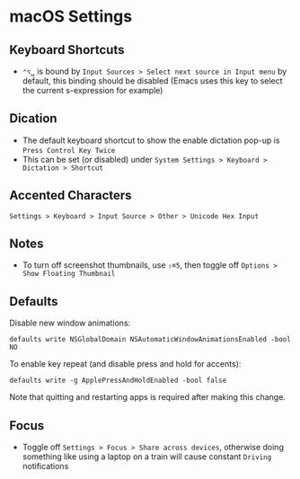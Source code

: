 # macOS Settings

## Keyboard Shortcuts

- `⌃⌥␣` is bound by `Input Sources > Select next source in Input menu` by default, this binding should be disabled (Emacs uses this key to select the current s-expression for example)

## Dication

- The default keyboard shortcut to show the enable dictation pop-up is `Press Control Key Twice`
- This can be set (or disabled) under `System Settings > Keyboard > Dictation > Shortcut`

## Accented Characters

    Settings > Keyboard > Input Source > Other > Unicode Hex Input

## Notes

- To turn off screenshot thumbnails, use `⇧⌘5`, then toggle off `Options > Show Floating Thumbnail`

## Defaults

Disable new window animations:

```
defaults write NSGlobalDomain NSAutomaticWindowAnimationsEnabled -bool NO
```

To enable key repeat (and disable press and hold for accents):

```
defaults write -g ApplePressAndHoldEnabled -bool false
```

Note that quitting and restarting apps is required after making this change.

## Focus

- Toggle off `Settings > Focus > Share across devices`, otherwise doing something like using a laptop on a train will cause constant `Driving` notifications
